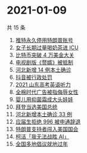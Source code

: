 # 2021-01-09

共 15 条

<!-- BEGIN -->
<!-- 最后更新时间 Sat Jan 09 2021 16:16:52 GMT+0800 (CST) -->
1. [推特永久停用特朗普账号](https://www.zhihu.com/search?q=特朗普推特)
1. [女子长期过量喝奶茶进 ICU](https://www.zhihu.com/search?q=喝奶茶进icu)
1. [比特币突破 4 万美金大关](https://www.zhihu.com/search?q=比特币)
1. [电视剧版《赘婿》被抵制](https://www.zhihu.com/search?q=赘婿)
1. [河北新增 14 例本土确诊](https://www.zhihu.com/search?q=河北新增)
1. [抖音被行政处罚](https://www.zhihu.com/search?q=抖音)
1. [2021 山东高考英语听力](https://www.zhihu.com/search?q=山东高考听力)
1. [全棉时代广告被指侮辱女性](https://www.zhihu.com/search?q=全棉时代)
1. [婴儿用抑菌霜成大头娃娃](https://www.zhihu.com/search?q=婴儿抑菌霜)
1. [拜登当选美国总统](https://www.zhihu.com/search?q=拜登)
1. [河北新增本土确诊 33 例](https://www.zhihu.com/search?q=河北新增)
1. [应届生拒绝 996 被申通辞退](https://www.zhihu.com/search?q=申通996)
1. [特朗普支持者闯入美国国会](https://www.zhihu.com/search?q=特朗普支持者)
1. [柯洁「我无法战胜 AI」](https://www.zhihu.com/search?q=柯洁)
1. [全国多地倡议就地过年](https://www.zhihu.com/search?q=就地过年)
<!-- END -->
